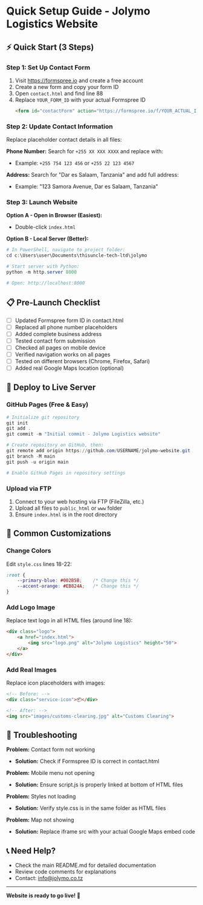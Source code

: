 # Quick Setup Guide - Jolymo Logistics Website

## ⚡ Quick Start (3 Steps)

### Step 1: Set Up Contact Form
1. Visit https://formspree.io and create a free account
2. Create a new form and copy your form ID
3. Open `contact.html` and find line 88
4. Replace `YOUR_FORM_ID` with your actual Formspree ID
   ```html
   <form id="contactForm" action="https://formspree.io/f/YOUR_ACTUAL_ID" method="POST">
   ```

### Step 2: Update Contact Information
Replace placeholder contact details in all files:

**Phone Number:** Search for `+255 XX XXX XXXX` and replace with:
- Example: `+255 754 123 456` or `+255 22 123 4567`

**Address:** Search for "Dar es Salaam, Tanzania" and add full address:
- Example: "123 Samora Avenue, Dar es Salaam, Tanzania"

### Step 3: Launch Website

**Option A - Open in Browser (Easiest):**
- Double-click `index.html`

**Option B - Local Server (Better):**
```powershell
# In PowerShell, navigate to project folder:
cd c:\Users\user\Documents\thisuncle-tech-ltd\jolymo

# Start server with Python:
python -m http.server 8000

# Open: http://localhost:8000
```

## 📋 Pre-Launch Checklist

- [ ] Updated Formspree form ID in contact.html
- [ ] Replaced all phone number placeholders
- [ ] Added complete business address
- [ ] Tested contact form submission
- [ ] Checked all pages on mobile device
- [ ] Verified navigation works on all pages
- [ ] Tested on different browsers (Chrome, Firefox, Safari)
- [ ] Added real Google Maps location (optional)

## 🚀 Deploy to Live Server

### GitHub Pages (Free & Easy)
```powershell
# Initialize git repository
git init
git add .
git commit -m "Initial commit - Jolymo Logistics website"

# Create repository on GitHub, then:
git remote add origin https://github.com/USERNAME/jolymo-website.git
git branch -M main
git push -u origin main

# Enable GitHub Pages in repository settings
```

### Upload via FTP
1. Connect to your web hosting via FTP (FileZilla, etc.)
2. Upload all files to `public_html` or `www` folder
3. Ensure `index.html` is in the root directory

## 🎨 Common Customizations

### Change Colors
Edit `style.css` lines 18-22:
```css
:root {
    --primary-blue: #002B5B;    /* Change this */
    --accent-orange: #EB824A;   /* Change this */
}
```

### Add Logo Image
Replace text logo in all HTML files (around line 18):
```html
<div class="logo">
    <a href="index.html">
        <img src="logo.png" alt="Jolymo Logistics" height="50">
    </a>
</div>
```

### Add Real Images
Replace icon placeholders with images:
```html
<!-- Before: -->
<div class="service-icon">📦</div>

<!-- After: -->
<img src="images/customs-clearing.jpg" alt="Customs Clearing">
```

## 🐛 Troubleshooting

**Problem:** Contact form not working
- **Solution:** Check if Formspree ID is correct in contact.html

**Problem:** Mobile menu not opening
- **Solution:** Ensure script.js is properly linked at bottom of HTML files

**Problem:** Styles not loading
- **Solution:** Verify style.css is in the same folder as HTML files

**Problem:** Map not showing
- **Solution:** Replace iframe src with your actual Google Maps embed code

## 📞 Need Help?

- Check the main README.md for detailed documentation
- Review code comments for explanations
- Contact: info@jolymo.co.tz

---

**Website is ready to go live! 🎉**
